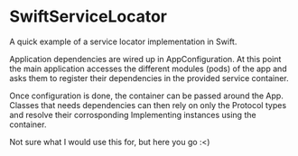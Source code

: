 #  SwiftServiceLocator

A quick example of a service locator implementation in Swift.

Application dependencies are wired up in AppConfiguration. At this point the main application accesses the different modules (pods) of the app and asks them to register their dependencies in the provided service container.

Once configuration is done, the container can be passed around the App. Classes that needs dependencies can then rely on only the Protocol types and resolve their corrosponding Implementing instances using the container.

Not sure what I would use this for, but here you go :<)
